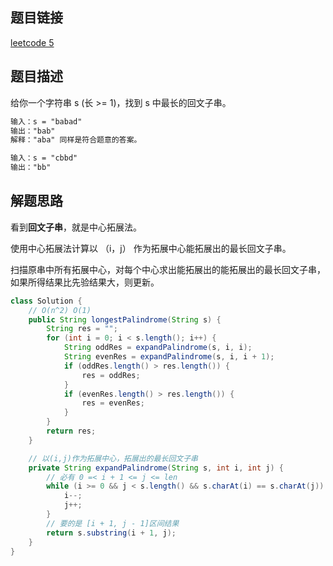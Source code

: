 ## 题目链接

[leetcode 5](https://leetcode.cn/problems/longest-palindromic-substring/)

## 题目描述

给你一个字符串 s (长 >= 1)，找到 s 中最长的回文子串。

```html
输入：s = "babad"
输出："bab"
解释："aba" 同样是符合题意的答案。

输入：s = "cbbd"
输出："bb"
```

## 解题思路

看到**回文子串**，就是中心拓展法。  

使用中心拓展法计算以 （i，j） 作为拓展中心能拓展出的最长回文子串。

扫描原串中所有拓展中心，对每个中心求出能拓展出的能拓展出的最长回文子串，如果所得结果比先验结果大，则更新。

```java
class Solution {
    // O(n^2) O(1)
    public String longestPalindrome(String s) {
        String res = "";
        for (int i = 0; i < s.length(); i++) {
            String oddRes = expandPalindrome(s, i, i);
            String evenRes = expandPalindrome(s, i, i + 1);
            if (oddRes.length() > res.length()) {
                res = oddRes;
            }
            if (evenRes.length() > res.length()) {
                res = evenRes;
            }
        }
        return res;
    }

    // 以(i,j)作为拓展中心，拓展出的最长回文子串
    private String expandPalindrome(String s, int i, int j) {
        // 必有 0 =< i + 1 <= j <= len
        while (i >= 0 && j < s.length() && s.charAt(i) == s.charAt(j)) {
            i--;
            j++;
        }
        // 要的是 [i + 1, j - 1]区间结果
        return s.substring(i + 1, j);
    }
}
```
